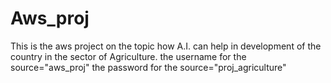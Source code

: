 # Aws_proj
This is the aws project on the topic how A.I. can help in development of the country in the sector of Agriculture.
the username for the source="aws_proj"
the password for the source="proj_agriculture"
